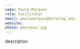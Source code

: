 ```yaml
---
name: Paula Marquez
role: Facilitator
email: paulamarquez@berkeley.edu
website: 
photo: pmarquez.jpg
---
```


description